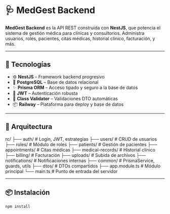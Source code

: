 # 🩺 MedGest Backend

**MedGest Backend** es la API REST construida con **NestJS**, que potencia el sistema de gestión médica para clínicas y consultorios. Administra usuarios, roles, pacientes, citas médicas, historial clínico, facturación, y más.

---

## 🚀 Tecnologías

- ⚙️ **NestJS** – Framework backend progresivo
- 💾 **PostgreSQL** – Base de datos relacional
- ✨ **Prisma ORM** – Acceso tipado y seguro a la base de datos
- 🔐 **JWT** – Autenticación robusta
- 🔧 **Class Validator** – Validaciones DTO automáticas
- 📦 **Railway** – Plataforma para deploy y base de datos

---

## 🧱 Arquitectura

rc/
├── auth/ # Login, JWT, estrategias
├── users/ # CRUD de usuarios
├── roles/ # Módulo de roles
├── patients/ # Gestión de pacientes
├── appointments/ # Citas médicas
├── medical-records/ # Historial clínico
├── billing/ # Facturación
├── uploads/ # Subida de archivos
├── notifications/ # Notificaciones internas
├── common/ # PrismaService, guards, utils
├── dtos/ # DTOs compartidos
├── app.module.ts # Módulo principal
└── main.ts # Punto de entrada del servidor



---

## 📦 Instalación

```bash
npm install



